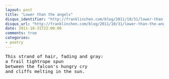 ```yaml
---
layout: post
title: "Lower than the angels"
disqus_identifier: "http://franklinchen.com/blog/2011/10/31/lower-than-the-angels/"
disqus_url: "http://franklinchen.com/blog/2011/10/31/lower-than-the-angels/"
date: 2011-10-31T22:00:00
comments: true
categories:
- poetry
---
```

<pre>
This strand of hair, fading and gray:
a frail tightrope spun
between the falcon's hungry cry
and cliffs melting in the sun.
</pre>
